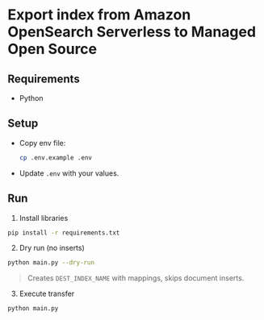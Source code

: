 # Export index from Amazon OpenSearch Serverless to Managed Open Source

## Requirements

* Python

## Setup

* Copy env file:

  ```bash
  cp .env.example .env
  ```
* Update `.env` with your values.

## Run

1. Install libraries

```bash
pip install -r requirements.txt
```

2. Dry run (no inserts)

```bash
python main.py --dry-run
```

> Creates `DEST_INDEX_NAME` with mappings, skips document inserts.

3. Execute transfer

```bash
python main.py
```

